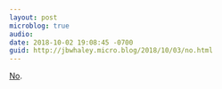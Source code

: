 ```yaml
---
layout: post
microblog: true
audio: 
date: 2018-10-02 19:08:45 -0700
guid: http://jbwhaley.micro.blog/2018/10/03/no.html
---
```

[No](https://www.bbc.co.uk/news/health-45721671).
